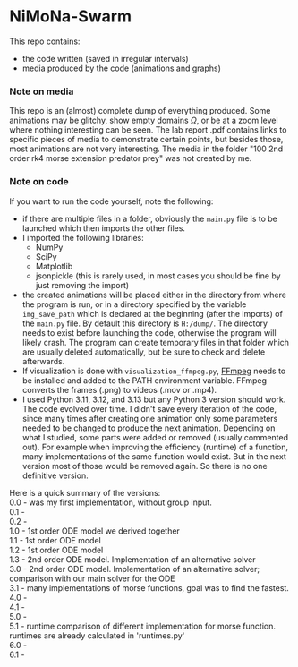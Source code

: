 # NiMoNa-Swarm
This repo contains:
- the code written (saved in irregular intervals) <!--(total size: ~0.34 MiB)-->
- media produced by the code (animations and graphs) <!--(total size: ~1.84 GiB)-->
  
### Note on media
This repo is an (almost) complete dump of everything produced. Some animations may be glitchy, show empty domains $\Omega$, or be at a zoom level where nothing interesting can be seen. The lab report .pdf contains links to specific pieces of media to demonstrate certain points, but besides those, most animations are not very interesting. 
The media in the folder "100 2nd order rk4 morse extension predator prey" was not created by me.

### Note on code
If you want to run the code yourself, note the following:
- if there are multiple files in a folder, obviously the `main.py` file is to be launched which then imports the other files.
- I imported the following libraries:
  - NumPy
  - SciPy
  - Matplotlib
  - jsonpickle (this is rarely used, in most cases you should be fine by just removing the import)
- the created animations will be placed either in the directory from where the program is run, or in a directory specified by the variable `img_save_path` which is declared at the beginning (after the imports) of the `main.py` file. 
  By default this directory is `H:/dump/`. The directory needs to exist before launching the code, otherwise the program will likely crash. 
  The program can create temporary files in that folder which are usually deleted automatically, but be sure to check and delete afterwards.
- If visualization is done with `visualization_ffmpeg.py`, [FFmpeg](https://ffmpeg.org/download.html) needs to be installed and added to the PATH environment variable. FFmpeg converts the frames (.png) to videos (.mov or .mp4).
- I used Python 3.11, 3.12, and 3.13 but any Python 3 version should work.
The code evolved over time. I didn't save every iteration of the code, since many times after creating one animation only some parameters needed to be changed to produce the next animation.
Depending on what I studied, some parts were added or removed (usually commented out). 
For example when improving the efficiency (runtime) of a function, many implementations of the same function would exist. But in the next version most of those would be removed again. So there is no one definitive version.

Here is a quick summary of the versions:  
0.0 - was my first implementation, without group input.  
0.1 -  
0.2 -  
1.0 - 1st order ODE model we derived together  
1.1 - 1st order ODE model  
1.2 - 1st order ODE model  
1.3 - 2nd order ODE model. Implementation of an alternative solver  
3.0 - 2nd order ODE model. Implementation of an alternative solver; comparison with our main solver for the ODE  
3.1 - many implementations of morse functions, goal was to find the fastest.  
4.0 -  
4.1 -  
5.0 -  
5.1 - runtime comparison of different implementation for morse function. runtimes are already calculated in 'runtimes.py'  
6.0 -  
6.1 -  
